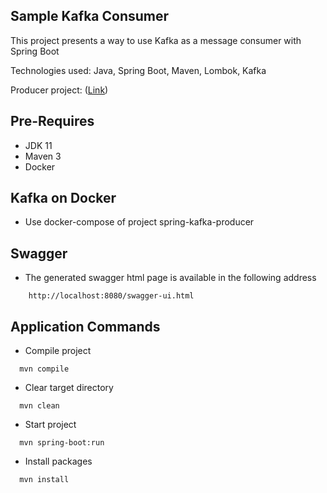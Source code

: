 ## Sample Kafka Consumer
This project presents a way to use Kafka as a message consumer with Spring Boot

Technologies used: Java, Spring Boot, Maven, Lombok, Kafka

Producer project: ([Link](https://github.com/ronaldofjc/spring-kafka-producer))


## Pre-Requires

- JDK 11
- Maven 3
- Docker

## Kafka on Docker
- Use docker-compose of project spring-kafka-producer


## Swagger
- The generated swagger html page is available in the following address
```
    http://localhost:8080/swagger-ui.html
```

## Application Commands

- Compile project
```shell script
  mvn compile
```

- Clear target directory
```shell script
  mvn clean
```

- Start project
```shell script
  mvn spring-boot:run
```

- Install packages
```shell script
  mvn install
```